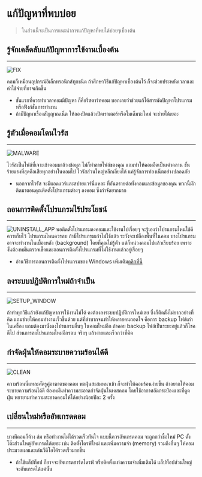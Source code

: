 # แก้ปัญหาที่พบบ่อย
> ในส่วนนี้จะเป็นการแนะนำการแก้ปัญหาที่พบได้บ่อยๆเบื้องต้น

## รู้จักเคล็ดลับแก้ปัญหาการใช้งานเบื้องต้น
---
![FIX](https://t4.ftcdn.net/jpg/02/76/09/17/360_F_276091725_bBSdFPxTN4kgQnURbbUh77xhvCIYbu93.jpg)

คอมก็เหมือนอุปกรณ์อิเล็กทรอนิกส์ทุกชนิด ถ้าศึกษาวิธีแก้ปัญหาเบื้องต้นไว้ ก็จะช่วยประหยัดเวลาและค่าใช้จ่ายที่อาจเกิดขึ้น 


- ขั้นแรกที่ควรทำเวลาคอมมีปัญหา ก็คือรีสตาร์ทคอม บอกเลยว่าช่วยแก้ได้สารพัดปัญหาโปรแกรมหรือฟังก์ชั่นการทำงาน
- ถ้ามีปัญหาเรื่องสัญญาณเน็ต ให้ลองปิดแล้วเปิดเราเตอร์หรือโมเด็มซะใหม่ จะช่วยได้เยอะ

## รู้ตัวเมื่อคอมโดนไวรัส
---
![MALWARE](https://media.threatpost.com/wp-content/uploads/sites/103/2019/09/09145908/malware_SL_pic3.jpg)

ไวรัสเป็นไฟล์ที่เจาะเข้าคอมมาล้วงข้อมูล ไม่ก็ทำลายไฟล์ของคุณ แถมทำให้คอมอืดเป็นเต่าคลาน ขั้นร้ายแรงที่สุดคือเสียทุกอย่างในคอมไป ไวรัสส่วนใหญ่หลีกเลี่ยงได้ แค่รู้จักการท่องเน็ตอย่างปลอดภัย

- นอกจากไวรัส จะมีแอดแวร์และสปายแวร์นี่แหละ ที่อันตรายต่อทั้งคอมและข้อมูลของคุณ พวกนี้มักติดมาตอนคุณติดตั้งโปรแกรมต่างๆ ลงคอม ซึ่งกำจัดยากมาก

## ถอนการติดตั้งโปรแกรมไร้ประโยชน์
---
![UNINSTALL_APP](https://m.media-amazon.com/images/I/71ZGnRHFOQL.jpg)
พอติดตั้งโปรแกรมลงคอมและใช้งานไปเรื่อยๆ จะรู้เองว่าโปรแกรมไหนใช้ดีควรเก็บไว้ โปรแกรมไหนควรลบ ถ้ามีโปรแกรมเก่าไม่ใช้แล้ว ระวังจะเปลืองพื้นที่ในคอม  บางโปรแกรมอาจจะทำงานในเบื้องหลัง (background) โดยที่คุณไม่รู้ตัว แต่ก็หน่วงคอมไปแล้วเรียบร้อย เพราะงั้นต้องหมั่นตรวจเช็คและถอนการติดตั้งโปรแกรมที่ไม่ใช้งานแล้วอยู่เรื่อยๆ

- อ่านวิธีการถอนการติดตั้งโปรแกรมของ Windows เพิ่มเติม[คลิกที่นี้](https://www.bitdefender.co.th/post/permanently-remove-windows-program/)

## ลงระบบปฏิบัติการใหม่ถ้าจำเป็น
---
![SETUP_WINDOW](https://www.lifehacker.com.au/wp-content/uploads/sites/4/2015/07/29/1362234362561424999.jpg)

ถ้าทำทุกวิธีแล้วยังแก้ปัญหาการใช้งานไม่ได้ คงต้องลงระบบปฏิบัติการใหม่เลย ซึ่งก็ติดตั้งไม่ยากอย่างที่คิด แถมช่วยให้คอมทำงานเร็วขึ้นด้วย แต่ที่ลำบากจนทำให้หลายคนถอดใจ คือการ backup ไฟล์เก่าในเครื่อง แถมต้องมานั่งลงโปรแกรมอื่นๆ ในคอมใหม่อีก ถ้าคอย backup ไฟล์เป็นระยะอยู่แล้วก็โชคดีไป ส่วนการลงโปรแกรมใหม่อีกรอบ จริงๆ แล้วง่ายและเร็วกว่าที่คิด


## กำจัดฝุ่นให้คอมระบายความร้อนได้ดี
---
![CLEAN](https://www.howtogeek.com/wp-content/uploads/2014/08/Person-cleaning-dust-out-of-a-laptop.jpeg?height=200p&trim=2,2,2,2)

ความร้อนนี่แหละศัตรูคู่อาฆาตของคอม พอฝุ่นสะสมหนาเข้า ก็จะทำให้คอมร้อนง่ายขึ้น ถ้าอยากให้คอมระบายความร้อนได้ดี ต้องหมั่นทำความสะอาดกำจัดฝุ่นในเคสคอม โดยใช้อากาศอัดกระป๋องและที่ดูดฝุ่น พยายามทำความสะอาดคอมให้ได้อย่างน้อยปีละ 2 ครั้ง 

## เปลี่ยนใหม่หรืออัพเกรดคอม
---
บางทีคอมก็ค้าง ล่ม หรือทำงานไม่ได้รวดเร็วทันใจ แบบนี้ควรอัพเกรดคอม จะถูกกว่าซื้อใหม่ PC ตั้งโต๊ะส่วนใหญ่อัพเกรดได้เยอะ เช่น ติดตั้งไดรฟ์ใหม่ และเพิ่มความจำ (memory) รวมถึงอื่นๆ ให้คอมประมวลผลและเล่นวีดีโอได้รวดเร็วมากขึ้น
- ถ้าใช้แล็ปท็อป ก็อาจจะอัพเกรดฮาร์ดไดรฟ์ หรือติดตั้งแท่งความจำเพิ่มเติมได้ แล็ปท็อปส่วนใหญ่จะอัพเกรดได้แค่นั้น

